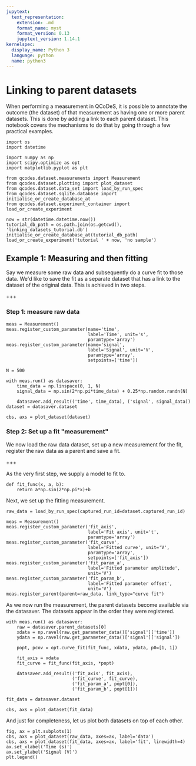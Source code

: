 ```yaml
---
jupytext:
  text_representation:
    extension: .md
    format_name: myst
    format_version: 0.13
    jupytext_version: 1.14.1
kernelspec:
  display_name: Python 3
  language: python
  name: python3
---
```


# Linking to parent datasets

When performing a measurement in QCoDeS, it is possible to annotate the outcome (the dataset) of that measurement as having one or more parent datasets. This is done by adding a link to each parent dataset. This notebook covers the mechanisms to do that by going through a few practical examples.

```{code-cell} ipython3
import os
import datetime

import numpy as np
import scipy.optimize as opt
import matplotlib.pyplot as plt

from qcodes.dataset.measurements import Measurement
from qcodes.dataset.plotting import plot_dataset
from qcodes.dataset.data_set import load_by_run_spec
from qcodes.dataset.sqlite.database import initialise_or_create_database_at
from qcodes.dataset.experiment_container import load_or_create_experiment
```

```{code-cell} ipython3
now = str(datetime.datetime.now())
tutorial_db_path = os.path.join(os.getcwd(), 'linking_datasets_tutorial.db')
initialise_or_create_database_at(tutorial_db_path)
load_or_create_experiment('tutorial ' + now, 'no sample')
```

## Example 1: Measuring and then fitting

Say we measure some raw data and subsequently do a curve fit to those data. We'd like to save the fit as a separate dataset that has a link to the dataset of the original data. This is achieved in two steps.

+++

### Step 1: measure raw data

```{code-cell} ipython3
meas = Measurement()
meas.register_custom_parameter(name='time',
                               label='Time', unit='s',
                               paramtype='array')
meas.register_custom_parameter(name='signal',
                               label='Signal', unit='V',
                               paramtype='array',
                               setpoints=['time'])

N = 500

with meas.run() as datasaver:
    time_data = np.linspace(0, 1, N)
    signal_data = np.sin(2*np.pi*time_data) + 0.25*np.random.randn(N)

    datasaver.add_result(('time', time_data), ('signal', signal_data))
dataset = datasaver.dataset
```

```{code-cell} ipython3
cbs, axs = plot_dataset(dataset)
```

### Step 2: Set up a fit "measurement"

We now load the raw data dataset, set up a new measurement for the fit, register the raw data as a parent and save a fit.

+++

As the very first step, we supply a model to fit to.

```{code-cell} ipython3
def fit_func(x, a, b):
    return a*np.sin(2*np.pi*x)+b
```

Next, we set up the fitting measurement.

```{code-cell} ipython3
raw_data = load_by_run_spec(captured_run_id=dataset.captured_run_id)

meas = Measurement()
meas.register_custom_parameter('fit_axis',
                               label='Fit axis', unit='t',
                               paramtype='array')
meas.register_custom_parameter('fit_curve',
                               label='Fitted curve', unit='V',
                               paramtype='array',
                               setpoints=['fit_axis'])
meas.register_custom_parameter('fit_param_a',
                               label='Fitted parameter amplitude',
                               unit='V')
meas.register_custom_parameter('fit_param_b',
                               label='Fitted parameter offset',
                               unit='V')
meas.register_parent(parent=raw_data, link_type="curve fit")
```

As we now run the measurement, the parent datasets become available via the datasaver. The datasets appear in the order they were registered.

```{code-cell} ipython3
with meas.run() as datasaver:
    raw = datasaver.parent_datasets[0]
    xdata = np.ravel(raw.get_parameter_data()['signal']['time'])
    ydata = np.ravel(raw.get_parameter_data()['signal']['signal'])

    popt, pcov = opt.curve_fit(fit_func, xdata, ydata, p0=[1, 1])

    fit_axis = xdata
    fit_curve = fit_func(fit_axis, *popt)

    datasaver.add_result(('fit_axis', fit_axis),
                         ('fit_curve', fit_curve),
                         ('fit_param_a', popt[0]),
                         ('fit_param_b', popt[1]))

fit_data = datasaver.dataset
```

```{code-cell} ipython3
cbs, axs = plot_dataset(fit_data)
```

And just for completeness, let us plot both datasets on top of each other.

```{code-cell} ipython3
fig, ax = plt.subplots(1)
cbs, axs = plot_dataset(raw_data, axes=ax, label='data')
cbs, axs = plot_dataset(fit_data, axes=ax, label='fit', linewidth=4)
ax.set_xlabel('Time (s)')
ax.set_ylabel('Signal (V)')
plt.legend()
```
